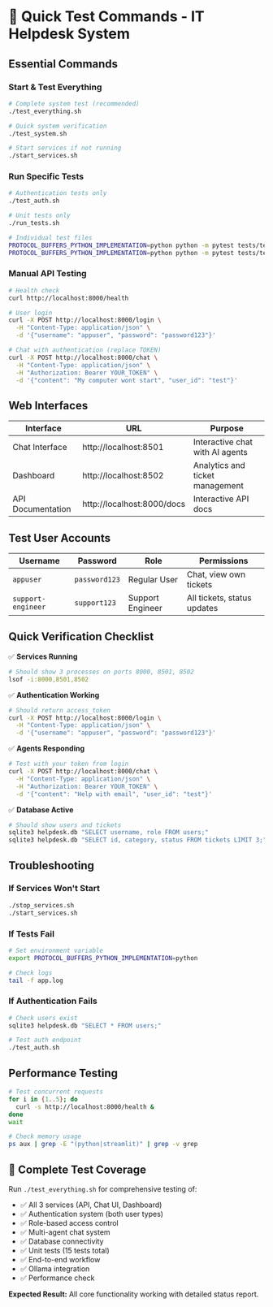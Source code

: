 # 🚀 Quick Test Commands - IT Helpdesk System

## Essential Commands

### Start & Test Everything
```bash
# Complete system test (recommended)
./test_everything.sh

# Quick system verification  
./test_system.sh

# Start services if not running
./start_services.sh
```

### Run Specific Tests
```bash
# Authentication tests only
./test_auth.sh

# Unit tests only
./run_tests.sh

# Individual test files
PROTOCOL_BUFFERS_PYTHON_IMPLEMENTATION=python python -m pytest tests/test_auth.py -v
PROTOCOL_BUFFERS_PYTHON_IMPLEMENTATION=python python -m pytest tests/test_agents.py -v
```

### Manual API Testing
```bash
# Health check
curl http://localhost:8000/health

# User login
curl -X POST http://localhost:8000/login \
  -H "Content-Type: application/json" \
  -d '{"username": "appuser", "password": "password123"}'

# Chat with authentication (replace TOKEN)
curl -X POST http://localhost:8000/chat \
  -H "Content-Type: application/json" \
  -H "Authorization: Bearer YOUR_TOKEN" \
  -d '{"content": "My computer wont start", "user_id": "test"}'
```

## Web Interfaces

| Interface | URL | Purpose |
|-----------|-----|---------|
| Chat Interface | http://localhost:8501 | Interactive chat with AI agents |
| Dashboard | http://localhost:8502 | Analytics and ticket management |
| API Documentation | http://localhost:8000/docs | Interactive API docs |

## Test User Accounts

| Username | Password | Role | Permissions |
|----------|----------|------|-------------|
| `appuser` | `password123` | Regular User | Chat, view own tickets |
| `support-engineer` | `support123` | Support Engineer | All tickets, status updates |

## Quick Verification Checklist

✅ **Services Running**
```bash
# Should show 3 processes on ports 8000, 8501, 8502
lsof -i:8000,8501,8502
```

✅ **Authentication Working**
```bash
# Should return access_token
curl -X POST http://localhost:8000/login \
  -H "Content-Type: application/json" \
  -d '{"username": "appuser", "password": "password123"}'
```

✅ **Agents Responding**
```bash
# Test with your token from login
curl -X POST http://localhost:8000/chat \
  -H "Content-Type: application/json" \
  -H "Authorization: Bearer YOUR_TOKEN" \
  -d '{"content": "Help with email", "user_id": "test"}'
```

✅ **Database Active**
```bash
# Should show users and tickets
sqlite3 helpdesk.db "SELECT username, role FROM users;"
sqlite3 helpdesk.db "SELECT id, category, status FROM tickets LIMIT 3;"
```

## Troubleshooting

### If Services Won't Start
```bash
./stop_services.sh
./start_services.sh
```

### If Tests Fail
```bash
# Set environment variable
export PROTOCOL_BUFFERS_PYTHON_IMPLEMENTATION=python

# Check logs
tail -f app.log
```

### If Authentication Fails
```bash
# Check users exist
sqlite3 helpdesk.db "SELECT * FROM users;"

# Test auth endpoint
./test_auth.sh
```

## Performance Testing

```bash
# Test concurrent requests
for i in {1..5}; do
  curl -s http://localhost:8000/health &
done
wait

# Check memory usage
ps aux | grep -E "(python|streamlit)" | grep -v grep
```

## 🎯 Complete Test Coverage

Run `./test_everything.sh` for comprehensive testing of:
- ✅ All 3 services (API, Chat UI, Dashboard)
- ✅ Authentication system (both user types)  
- ✅ Role-based access control
- ✅ Multi-agent chat system
- ✅ Database connectivity
- ✅ Unit tests (15 tests total)
- ✅ End-to-end workflow
- ✅ Ollama integration
- ✅ Performance check

**Expected Result:** All core functionality working with detailed status report.